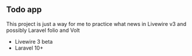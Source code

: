 ## Todo app 
This project is just a way for me to practice what news in Livewire v3 and possibly Laravel folio and Volt
 - Livewire 3 beta
 - Laravel 10+
